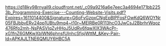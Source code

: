 https://d18ky98rnyall9.cloudfront.net/_c09a9216a6e7eec3a4694e171bb2253b_Programming-Exercise---Counting-Website-Visits.pdf?Expires=1611014400&Signature=G6oFvGzpxCNgEpBlPFosFOwKdQ6WOYNr05FBJbbvERv24pp1UBtu9mq4~t10r~MEIRBe0R113hcO3JwCsJ2BbrhrWqoz476Rfo2mh-NsPASVIqZvHHoJ5UdRv6fqwXlX3WAcPr-xG1fnZ6GMKwXbIWN6phnsfUInhcSfjsjWttM_&Key-Pair-Id=APKAJLTNE6QMUY6HBC5A
